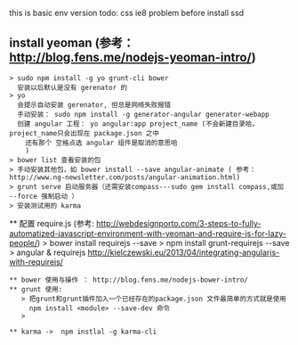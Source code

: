 this is basic env version
todo: css ie8 problem
before install ssd
## install yeoman (参考：http://blog.fens.me/nodejs-yeoman-intro/)
    > sudo npm install -g yo grunt-cli bower
      安装以后默认是没有 gerenator 的
    > yo 
      会提示自动安装 gerenator, 但总是网络失败报错
      手动安装： sudo npm install -g generator-angular generator-webapp
      创建 angular 工程： yo angular:app project_name (不会新建目录哈，project_name只会出现在 package.json 之中
        还有那个 空格点选 angular 组件是取消的意思哈
        )
    > bower list 查看安装的包
    > 手动安装其他包，如 bower install --save angular-animate ( 参考：http://www.ng-newsletter.com/posts/angular-animation.html)
    > grunt serve 启动服务器（还需安装compass---sudo gem install compass,或加 --force 强制启动 ）
    > 安装测试用的 karma
    

   ** 配置 require.js (参考: http://webdesignporto.com/3-steps-to-fully-automatized-javascript-environment-with-yeoman-and-require-js-for-lazy-people/)
      > bower install requirejs --save
      > npm install grunt-requirejs --save 
      > angular & requirejs http://kielczewski.eu/2013/04/integrating-angularjs-with-requirejs/



    ** bower 使用与操作 ： http://blog.fens.me/nodejs-bower-intro/
    ** grunt 使用: 
       > 把grunt和grunt插件加入一个已经存在的package.json 文件最简单的方式就是使用 
         npm install <module> --save-dev 命令
       > 

    ** karma ->  npm instlal -g karma-cli


       




